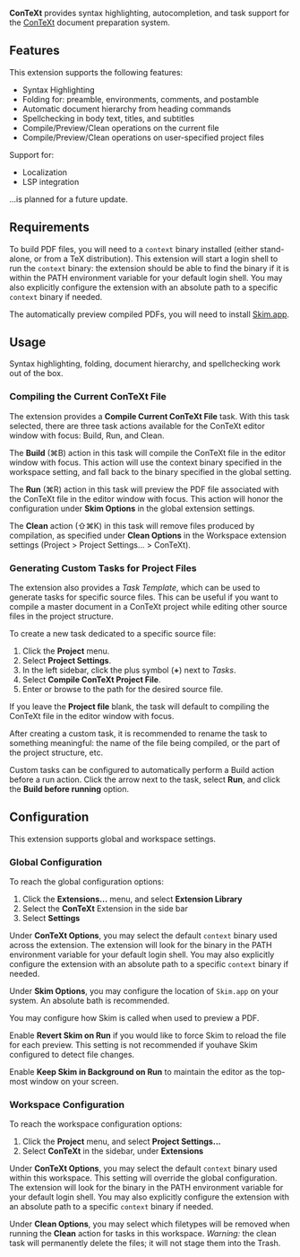 **ConTeXt** provides syntax highlighting, autocompletion, and task support for the [ConTeXt](https://www.contextgarden.net) document preparation system.

<!--
🎈 It can also be helpful to include a screenshot or GIF showing your extension in action:
-->

<!-- ![](https://nova.app/images/en/dark/editor.png) -->

## Features

This extension supports the following features:

- Syntax Highlighting
- Folding for: preamble, environments, comments, and postamble
- Automatic document hierarchy from heading commands
- Spellchecking in body text, titles, and subtitles
- Compile/Preview/Clean operations on the current file
- Compile/Preview/Clean operations on user-specified project files

Support for:

- Localization
- LSP integration

...is planned for a future update.

## Requirements

To build PDF files, you will need to a `context` binary installed (either stand-alone, or from a TeX distribution). This extension will start a login shell to run the `context` binary: the extension should be able to find the binary if it is within the PATH environment variable for your default login shell. You may also explicitly configure the extension with an absolute path to a specific `context` binary if needed.

The automatically preview compiled PDFs, you will need to install [Skim.app](https://skim-app.sourceforge.io/).

## Usage

Syntax highlighting, folding, document hierarchy, and spellchecking work out of the box.

### Compiling the Current ConTeXt File 

The extension provides a **Compile Current ConTeXt File** task. With this task selected, there are three task actions available for the ConTeXt editor window with focus: Build, Run, and Clean.

The **Build** (⌘B) action in this task will compile the ConTeXt file in the editor window with focus. This action will use the context binary specified in the workspace setting, and fall back to the binary specified in the global setting. 

The **Run** (⌘R) action in this task will preview the PDF file associated with the ConTeXt file in the editor window with focus. This action will honor the configuration under **Skim Options** in the global extension settings. 

The **Clean** action (⇧⌘K) in this task will remove files produced by compilation, as specified under **Clean Options** in the Workspace extension settings (Project > Project Settings... > ConTeXt).

### Generating Custom Tasks for Project Files

The extension also provides a _Task Template_, which can be used to generate tasks for specific source files. This can be useful if you want to compile a master document in a ConTeXt project while editing other source files in the project structure. 

To create a new task dedicated to a specific source file:

1. Click the **Project** menu.
2. Select **Project Settings**.
3. In the left sidebar, click the plus symbol (**+**) next to _Tasks_.
4. Select **Compile ConTeXt Project File**.
5. Enter or browse to the path for the desired source file.

If you leave the **Project file** blank, the task will default to compiling the ConTeXt file in the editor window with focus.

After creating a custom task, it is recommended to rename the task to something meaningful: the name of the file being compiled, or the part of the project structure, etc.
 
Custom tasks can be configured to automatically perform a Build action before a run action. Click the arrow next to the task, select **Run**, and click the **Build before running** option. 

## Configuration

This extension supports global and workspace settings. 

### Global Configuration

To reach the global configuration options:

1. Click the **Extensions...** menu, and select **Extension Library**
2. Select the **ConTeXt** Extension in the side bar
3. Select **Settings**

Under **ConTeXt Options**, you may select the default `context` binary used across the extension. The extension will look for the binary in the PATH environment variable for your default login shell. You may also explicitly configure the extension with an absolute path to a specific `context` binary if needed.

Under **Skim Options**, you may configure the location of `Skim.app` on your system. An absolute bath is recommended.

You may configure how Skim is called when used to preview a PDF. 

Enable **Revert Skim on Run** if you would like to force Skim to reload the file for each preview. This setting is not recommended if youhave Skim configured to detect file changes.

Enable **Keep Skim in Background on Run** to maintain the editor as the top-most window on your screen.

### Workspace Configuration

To reach the workspace configuration options:

1. Click the **Project** menu, and select **Project Settings...**
2. Select **ConTeXt** in the sidebar, under **Extensions** 

Under **ConTeXt Options**, you may select the default `context` binary used within this workspace. This setting will override the global configuration. The extension will look for the binary in the PATH environment variable for your default login shell. You may also explicitly configure the extension with an absolute path to a specific `context` binary if needed.

Under **Clean Options**, you may select which filetypes will be removed when running the **Clean** action for tasks in this workspace. _Warning:_ the clean task will permanently delete the files; it will not stage them into the Trash.




